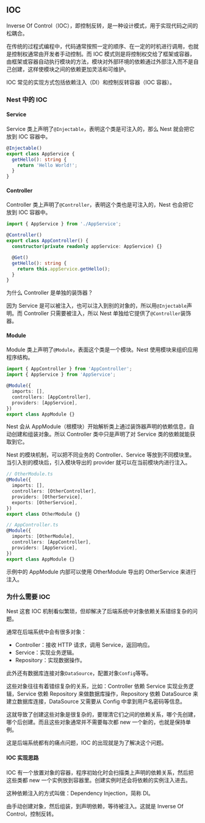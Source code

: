 ## IOC

Inverse Of Control（IOC），即控制反转，是一种设计模式，用于实现代码之间的松耦合。

在传统的过程式编程中，代码通常按照一定的顺序、在一定的时机进行调用，也就是控制权通常由开发者手动控制。而 IOC 模式则是将控制权交给了框架或容器，由框架或容器自动执行模块的方法，模块对外部环境的依赖通过外部注入而不是自己创建，这样使模块之间的依赖更加灵活和可维护。

IOC 常见的实现方式包括依赖注入（DI）和控制反转容器（IOC 容器）。

### Nest 中的 IOC

#### Service

Service 类上声明了`@Injectable`，表明这个类是可注入的，那么 Nest 就会把它放到 IOC 容器中。

```typescript
@Injectable()
export class AppService {
  getHello(): string {
    return 'Hello World!';
  }
}
```

#### Controller

Controller 类上声明了`@Controller`，表明这个类也是可注入的，Nest 也会把它放到 IOC 容器中。

```typescript
import { AppService } from './AppService';

@Controller()
export class AppController() {
  constructor(private readonly appService: AppService) {}

  @Get()
  getHello(): string {
    return this.appService.getHello();
  }
}
```

为什么 Controller 是单独的装饰器？

因为 Service 是可以被注入，也可以注入到别的对象的，所以用`@Injectable`声明。而 Controller 只需要被注入，所以 Nest 单独给它提供了`@Controller`装饰器。

#### Module

Module 类上声明了`@Module`，表面这个类是一个模块。Nest 使用模块来组织应用程序结构。

```typescript
import { AppController } from 'AppController';
import { AppService } from 'AppService';

@Module({
  imports: [],
  controllers: [AppController],
  providers: [AppService],
})
export class AppModule {}
```

Nest 会从 AppModule（根模块）开始解析类上通过装饰器声明的依赖信息，自动创建和组装对象。所以 Controller 类中只是声明了对 Service 类的依赖就能获取到它。

Nest 的模块机制，可以把不同业务的 Controller、Service 等放到不同模块里。当引入别的模块后，引入模块导出的 provider 就可以在当前模块内进行注入。

```typescript
// OtherModule.ts
@Module({
  imports: [],
  controllers: [OtherController],
  providers: [OtherService],
  exports: [OtherService],
})
export class OtherModule {}

// AppController.ts
@Module({
  imports: [OtherModule],
  controllers: [AppController],
  providers: [AppService],
})
export class AppModule {}
```

示例中的 AppModule 内部可以使用 OtherModule 导出的 OtherService 来进行注入。

### 为什么需要 IOC

Nest 这套 IOC 机制看似繁琐，但却解决了后端系统中对象依赖关系错综复杂的问题。

通常在后端系统中会有很多对象：

- Controller：接收 HTTP 请求，调用 Service，返回响应。
- Service：实现业务逻辑。
- Repository：实现数据操作。

此外还有数据库连接对象`DataSource`，配置对象`Config`等等。

这些对象往往有着错综复杂的关系，比如：Controller 依赖 Service 实现业务逻辑，Service 依赖 Repository 来做数据库操作，Repository 依赖 DataSource 来建立数据库连接，DataSource 又需要从 Config 中拿到用户名密码等信息。

这就导致了创建这些对象是很复杂的，要理清它们之间的依赖关系，哪个先创建，哪个后创建。而且这些对象通常并不需要每次都 new 一个新的，也就是保持单例。

这是后端系统都有的痛点问题，IOC 的出现就是为了解决这个问题。

#### IOC 实现思路

IOC 有一个放置对象的容器，程序初始化时会扫描类上声明的依赖关系，然后把这些类都 new 一个实例放到容器里。创建实例时还会将依赖的实例注入进去。

这种依赖注入的方式叫做：Dependency Injection，简称 DI。

由手动创建对象，然后组装，到声明依赖，等待被注入。这就是 Inverse Of Control，控制反转。
